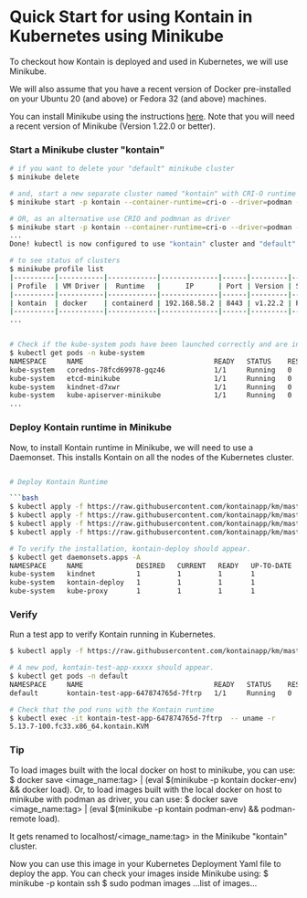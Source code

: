 # Quick Start for using Kontain in Kubernetes using Minikube
To checkout how Kontain is deployed and used in Kubernetes, we will use Minikube.  

We will also assume that you have a recent version of Docker pre-installed on your Ubuntu 20 (and above) or Fedora 32 (and above) machines.

You can install Minikube using the instructions [here](https://minikube.sigs.k8s.io/docs/start/).  Note that you will need a recent version of Minikube (Version 1.22.0 or better).

### Start a Minikube cluster "kontain"
```bash
# if you want to delete your "default" minikube cluster
$ minikube delete

# and, start a new separate cluster named "kontain" with CRI-O runtime and podman as the container driver
$ minikube start -p kontain --container-runtime=cri-o --driver=podman --wait=all

# OR, as an alternative use CRIO and podmnan as driver
$ minikube start -p kontain --container-runtime=cri-o --driver=podman --wait=all
...
Done! kubectl is now configured to use "kontain" cluster and "default" namespace by default

# to see status of clusters
$ minikube profile list
|----------|-----------|------------|--------------|------|---------|---------|-------|
| Profile  | VM Driver |  Runtime   |      IP      | Port | Version | Status  | Nodes |
|----------|-----------|------------|--------------|------|---------|---------|-------|
| kontain  | docker    | containerd | 192.168.58.2 | 8443 | v1.22.2 | Running |     1 |
|----------|-----------|------------|--------------|------|---------|---------|-------|
...


# Check if the kube-system pods have been launched correctly and are in "Running" state:
$ kubectl get pods -n kube-system
NAMESPACE     NAME                                READY   STATUS    RESTARTS   AGE
kube-system   coredns-78fcd69978-gqz46            1/1     Running   0          2d21h
kube-system   etcd-minikube                       1/1     Running   0          2d21h
kube-system   kindnet-d7xwr                       1/1     Running   0          2d21h
kube-system   kube-apiserver-minikube             1/1     Running   0          2d21h
...

```

### Deploy Kontain runtime in Minikube
Now, to install Kontain runtime in Minikube, we will need to use a Daemonset.  This installs Kontain on all the nodes of the Kubernetes cluster.
```bash

# Deploy Kontain Runtime

```bash
$ kubectl apply -f https://raw.githubusercontent.com/kontainapp/km/master/cloud/k8s/deploy/runtime-class.yaml
$ kubectl apply -f https://raw.githubusercontent.com/kontainapp/km/master/cloud/k8s/deploy/cm-install-lib.yaml
$ kubectl apply -f https://raw.githubusercontent.com/kontainapp/km/master/cloud/k8s/deploy/cm-containerd-install.yaml
$ kubectl apply -f https://raw.githubusercontent.com/kontainapp/km/master/cloud/k8s/deploy/kontain-deploy.yaml

# To verify the installation, kontain-deploy should appear.
$ kubectl get daemonsets.apps -A
NAMESPACE     NAME             DESIRED   CURRENT   READY   UP-TO-DATE   AVAILABLE   NODE SELECTOR            AGE
kube-system   kindnet          1         1         1       1            1           <none>                   168m
kube-system   kontain-deploy   1         1         1       1            1           <none>                   163m
kube-system   kube-proxy       1         1         1       1            1           kubernetes.io/os=linux   168m

```

### Verify
Run a test app to verify Kontain running in Kubernetes.

```bash
$ kubectl apply -f https://raw.githubusercontent.com/kontainapp/km/master/demo/k8s/test.yaml

# A new pod, kontain-test-app-xxxxx should appear.
$ kubectl get pods -n default
NAMESPACE     NAME                                READY   STATUS    RESTARTS   AGE
default       kontain-test-app-647874765d-7ftrp   1/1     Running   0          23m

# Check that the pod runs with the Kontain runtime
$ kubectl exec -it kontain-test-app-647874765d-7ftrp  -- uname -r
5.13.7-100.fc33.x86_64.kontain.KVM
```

### Tip
To load images built with the local docker on host to minikube, you can use: $ docker save <image_name:tag> | (eval $(minikube -p kontain docker-env) && docker load).
Or, to load images built with the local docker on host to minikube with podman as driver, you can use: $ docker save <image_name:tag> | (eval $(minikube -p kontain podman-env) && podman-remote load).

It gets renamed to localhost/<image_name:tag> in the Minikube "kontain" cluster.  

Now you can use this image in your Kubernetes Deployment Yaml file to deploy the app.
You can check your images inside Minikube using:
$ minikube -p kontain ssh
$ sudo podman images
...list of images...
